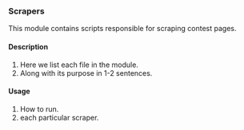 ### Scrapers

This module contains scripts responsible for scraping contest pages.

#### Description

1. Here we list each file in the module.
2. Along with its purpose in 1-2 sentences.

#### Usage

1. How to run.
2. each particular scraper.